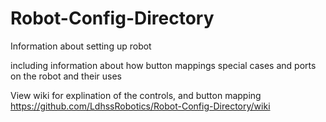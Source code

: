# Robot-Config-Directory
Information about setting up robot

including information about how button mappings special cases and ports on the robot and their uses

View wiki for explination of the controls, and button mapping
https://github.com/LdhssRobotics/Robot-Config-Directory/wiki
